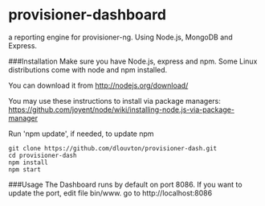 provisioner-dashboard
=====================

a reporting engine for provisioner-ng. Using Node.js, MongoDB and Express.

###Installation
Make sure you have Node.js, express and npm.
Some Linux distributions come with node and npm installed.

You can download it from http://nodejs.org/download/

You may use these instructions to install via package managers: https://github.com/joyent/node/wiki/installing-node.js-via-package-manager

Run 'npm update', if needed, to update npm

```
git clone https://github.com/dlouvton/provisioner-dash.git
cd provisioner-dash
npm install
npm start
```

###Usage
The Dashboard runs by default on port 8086. If you want to update the port, edit file bin/www.
go to http://localhost:8086
